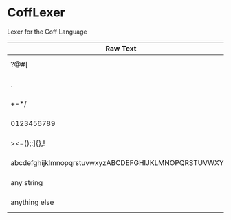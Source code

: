 # CoffLexer
Lexer for the Coff Language

Raw Text | Result
------------ | -------------
?@#[ | ("definition", "char")
. | ("end", "char")
+-\*/ | ("operator", "char")
0123456789 | ("number", "chars")
\><=();:]{},! | ("action", "char")
abcdefghijklmnopqrstuvwxyzABCDEFGHIJKLMNOPQRSTUVWXYZ_ | ("symbol", "chars")
any string | ("string", "chars")
anything else | ("undefined", "char/chars")
